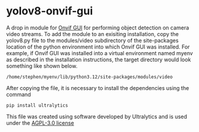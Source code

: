 yolov8-onvif-gui
================

A drop in module for [Onvif GUI](https://github.com/sr99622/libonvif) for performing object detection on camera video streams. To add the module to an
exisiting installation, copy the yolov8.py file to the modules/video subdirectory of the site-packages location of the python environment into which
Onvif GUI was installed. For example, if Onvif GUI was installed into a virtual environment named myenv as described in the installation instructions,
the target directory would look something like shown below.

```/home/stephen/myenv/lib/python3.12/site-packages/modules/video```

After copying the file, it is necessary to install the dependencies using the command 

```pip install ultralytics```

This file was created using software developed by Ultralytics and is used under the [AGPL-3.0 license](https://github.com/ultralytics/ultralytics?tab=AGPL-3.0-1-ov-file#AGPL-3.0-1-ov-file)
